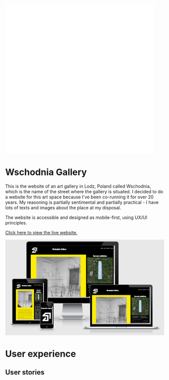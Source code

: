 ![Wschodnia Gallery logo](assets/images/gw-logo-w.svg)

# **Wschodnia Gallery**

This is the website of an art gallery in Lodz, Poland called Wschodnia, which is the name of the street where the gallery is situated. I decided to do a website for this art space because I've been co-running it for over 20 years. My reasoning is partially sentimental and partially practical - I have lots of texts and images about the place at my disposal.

The website is accessible and designed as mobile-first, using UX/UI principles. 

[Click here to view the live website.](https://ewelinachm.github.io/wschodnia-gallery/index.html)

![alt text](assets/images/amiresponsive.png)

# User experience #

## User stories ##


